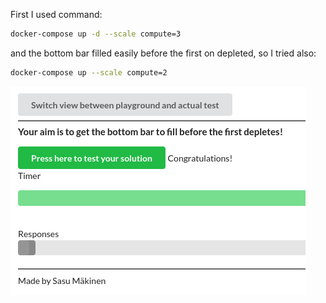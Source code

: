 First I used command:

```bash
docker-compose up -d --scale compute=3
```

and the bottom bar filled easily before the first on depleted, so I tried also:

```bash
docker-compose up --scale compute=2
```

![screenshot](ss.png)
